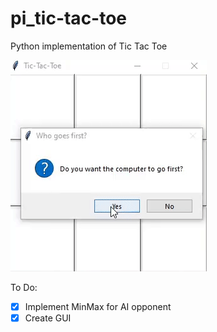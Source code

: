 # pi_tic-tac-toe
Python implementation of Tic Tac Toe

![Tic-Tac-Toe.gif](/images/python-tic-tac-toe.gif)

To Do:
<br>
- [x] Implement MinMax for AI opponent
- [x] Create GUI
